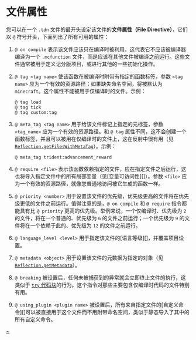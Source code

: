 # 文件属性

您可以在一个 `.tdn` 文件的最开头设定该文件的**文件属性（File Directive）**，它们以 `@` 符号开头，下面列出了所有可用的属性：

1. `@ on compile` 表示该文件应该只在编译时被利用。这代表它不应该被编译器编译为一个 `.mcfunction` 文件，而是应该在其他文件被编译之前运行。这些文件通常被用于定义记分版项目，或进行其他的一些初始化操作。

2. `@ tag <tag name>` 使该函数在被编译时附带有指定的函数标签，参数 `<tag name>` 应为一个有效的资源路径；如果缺失命名空间，将被默认为 `minecraft`。这个属性不能被用于仅编译时的文件。示例：

    ```tdn
    @ tag load
    @ tag tick
    @ tag custom:tag
    ```

3. `@ meta_tag <tag name>` 用于给该文件标记上指定的元标签，参数 `<tag_name>` 应为一个有效的资源路径。和 `@ tag` 属性不同，这不会创建一个函数标签，并且可以被用在仅编译时的文件上，这在反射中很有用（见 [`Reflection.getFilesWithMetaTag`](TODO)）。示例：

    ```tdn
    @ meta_tag trident:advancement_reward
    ```

4. `@ require <file>` 表示该函数依赖指定的文件，应在指定文件之后运行，这也将导入指定文件中的所有局部变量（见[变量可访问性][]）。参数 `<file>` 应为一个有效的资源路径，就像您普通地访问被它生成的函数一样。

5. `@ priority <number>` 用于设置该文件的优先级，优先级更高的文件将在优先级更低的文件之前运行。值得注意的是，`@ on compile` 和 `@ require` 指令都能具有比 `@ priority` 更高的优先级。举例来说，一个仅编译时、优先级为 `2` 的文件，将在一个普通的、优先级为 `6` 的文件之前运行；一个优先级为 `9` 的文件将在一个依赖于此的、优先级为 `12` 的文件之前运行。

6. `@ language_level <level>` 用于指定该文件的[语言等级][]，并覆盖项目设置。

7. `@ metadata <object>` 用于设置该文件的元数据为指定的对象（见 [`Reflection.getMetadata`](TODO)）。

8. `@ breaking` 被设置后，任何未被捕获到的异常就会立即终止文件的执行，这类似于 [`try` 代码块](TODO)的行为。这个指令对那些主要包含仅编译时代码的文件特别有用。

9. `@ using_plugin <plugin name>` 被设置后，所有来自指定文件的[自定义命令][]可以被直接用于这个文件而不用附带命名空间，类似于静态导入了其中的所有自定义命令。

[~](/~link)